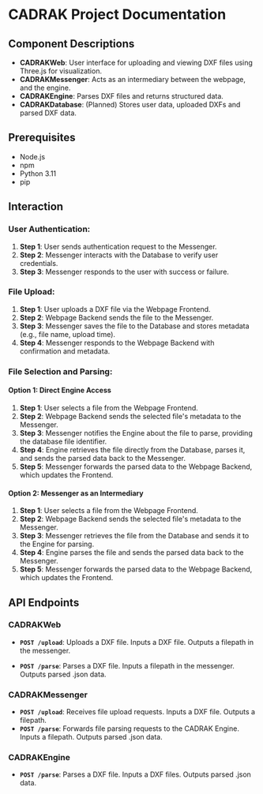 # CADRAK Project Documentation

## Component Descriptions
- **CADRAKWeb**: User interface for uploading and viewing DXF files using Three.js for visualization.
- **CADRAKMessenger**: Acts as an intermediary between the webpage, and the engine.
- **CADRAKEngine**: Parses DXF files and returns structured data.
- **CADRAKDatabase**: (Planned) Stores user data, uploaded DXFs and parsed DXF data.

## Prerequisites
- Node.js
- npm
- Python 3.11
- pip

## Interaction
### User Authentication:
1. **Step 1**: User sends authentication request to the Messenger.
2. **Step 2**: Messenger interacts with the Database to verify user credentials.
3. **Step 3**: Messenger responds to the user with success or failure.

### File Upload:
1. **Step 1**: User uploads a DXF file via the Webpage Frontend.
2. **Step 2**: Webpage Backend sends the file to the Messenger.
3. **Step 3**: Messenger saves the file to the Database and stores metadata (e.g., file name, upload time).
4. **Step 4**: Messenger responds to the Webpage Backend with confirmation and metadata.

### File Selection and Parsing:

#### Option 1: Direct Engine Access
1. **Step 1**: User selects a file from the Webpage Frontend.
2. **Step 2**: Webpage Backend sends the selected file's metadata to the Messenger.
3. **Step 3**: Messenger notifies the Engine about the file to parse, providing the database file identifier.
4. **Step 4**: Engine retrieves the file directly from the Database, parses it, and sends the parsed data back to the Messenger.
5. **Step 5**: Messenger forwards the parsed data to the Webpage Backend, which updates the Frontend.

#### Option 2: Messenger as an Intermediary
1. **Step 1**: User selects a file from the Webpage Frontend.
2. **Step 2**: Webpage Backend sends the selected file's metadata to the Messenger.
3. **Step 3**: Messenger retrieves the file from the Database and sends it to the Engine for parsing.
4. **Step 4**: Engine parses the file and sends the parsed data back to the Messenger.
5. **Step 5**: Messenger forwards the parsed data to the Webpage Backend, which updates the Frontend.


## API Endpoints
### CADRAKWeb
- **`POST /upload`**: Uploads a DXF file. Inputs a DXF file. Outputs a filepath in the messenger.

- **`POST /parse`**: Parses a DXF file. Inputs a filepath in the messenger. Outputs parsed .json data.

### CADRAKMessenger
- **`POST /upload`**: Receives file upload requests. Inputs a DXF file. Outputs a filepath.
- **`POST /parse`**: Forwards file parsing requests to the CADRAK Engine. Inputs a filepath. Outputs parsed .json data.

### CADRAKEngine
- **`POST /parse`**: Parses a DXF file. Inputs a DXF files. Outputs parsed .json data.